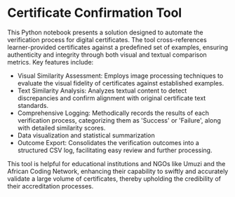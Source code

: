 # Certificate Confirmation Tool

This Python notebook presents a solution designed to automate the verification process for digital certificates. The tool cross-references learner-provided certificates against a predefined set of examples, ensuring authenticity and integrity through both visual and textual comparison metrics. Key features include:

* Visual Similarity Assessment: Employs image processing techniques to evaluate the visual fidelity of certificates against established examples.
* Text Similarity Analysis: Analyzes textual content to detect discrepancies and confirm alignment with original certificate text standards.
* Comprehensive Logging: Methodically records the results of each verification process, categorizing them as 'Success' or 'Failure', along with detailed similarity scores.
* Data visualization and statistical summarization
* Outcome Export: Consolidates the verification outcomes into a structured CSV log, facilitating easy review and further processing.

This tool is helpful for educational institutions and NGOs like Umuzi and the African Coding Network, enhancing their capability to swiftly and accurately validate a large volume of certificates, thereby upholding the credibility of their accreditation processes.
